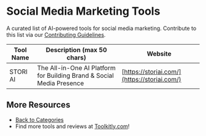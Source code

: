 # Social Media Marketing Tools

A curated list of AI-powered tools for social media marketing. Contribute to this list via our [Contributing Guidelines](../CONTRIBUTING.md).

| Tool Name | Description (max 50 chars) | Website |
|-----------|----------------------------|---------|
| STORI AI | The All-in-One AI Platform for Building Brand & Social Media Presence | [https://storiai.com/](https://storiai.com/) |

## More Resources
- [Back to Categories](../README.md)
- Find more tools and reviews at [Toolkitly.com](https://toolkitly.com)!
